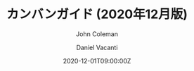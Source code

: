 ---
# title: The Kanban Guide (December 2020)
title: カンバンガイド (2020年12月版)
# description: The Kanban Guide is the official, minimal reference for Kanban. Clear, stable, and focused, it defines the core practices and principles for managing flow and improving delivery across industries.
description: カンバンガイドは、カンバンに関する公式かつ最小限のリファレンスです。明確で安定しており、焦点が定まった本ガイドは、業界を問わずフローの管理とデリバリーの改善のための中核となるプラクティスと原則を定義しています。
date: 2020-12-01T09:00:00Z
keywords:
  - Kanban, カンバン
author:
  - John Coleman
  - Daniel Vacanti
type: guide
# lang: en
lang: ja
mainfont: "Times New Roman"
sansfont: "Arial"
monofont: "Courier New"
sitemap:
  priority: 0.6
---